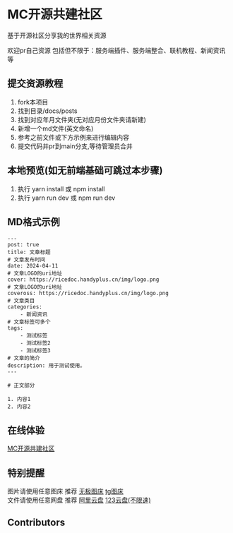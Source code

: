 # MC开源共建社区

基于开源社区分享我的世界相关资源

欢迎pr自己资源 包括但不限于：服务端插件、服务端整合、联机教程、新闻资讯等

## 提交资源教程

1. fork本项目
2. 找到目录/docs/posts
3. 找到对应年月文件夹(无对应月份文件夹请新建)
4. 新增一个md文件(英文命名)
5. 参考之前文件或下方示例来进行编辑内容
6. 提交代码并pr到main分支,等待管理员合并

## 本地预览(如无前端基础可跳过本步骤)

1. 执行 yarn install 或 npm install
2. 执行 yarn run dev 或 npm run dev

## MD格式示例

```text
---
post: true
title: 文章标题
# 文章发布时间
date: 2024-04-11
# 文章LOGO的uri地址
cover: https://ricedoc.handyplus.cn/img/logo.png
# 文章LOGO的uri地址
coveross: https://ricedoc.handyplus.cn/img/logo.png
# 文章类目
categories:
    - 新闻资讯
# 文章标签可多个
tags:
    - 测试标签
    - 测试标签2
    - 测试标签3
# 文章的简介
description: 用于测试使用。
---

# 正文部分

1. 内容1
2. 内容2

```

## 在线体验

[MC开源共建社区](https://doc.mcbbs.top)

## 特别提醒

图片请使用任意图床 推荐 [无极图床](https://img.fastmirror.net/upload)  [tg图床](https://github.com/cf-pages/Telegraph-Image)  
文件请使用任意网盘 推荐 [阿里云盘](https://www.alipan.com/) [123云盘(不限速)](https://www.123pan.com)

## Contributors

<!-- ALL-CONTRIBUTORS-LIST:START - Do not remove or modify this section -->
<!-- prettier-ignore-start -->
<!-- markdownlint-disable -->

<!-- markdownlint-restore -->
<!-- prettier-ignore-end -->

<!-- ALL-CONTRIBUTORS-LIST:END -->
